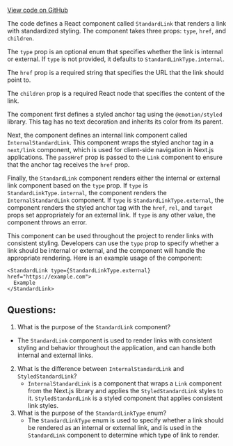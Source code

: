 [View code on GitHub](https://github.com/technologiestiftung/kulturdaten-frontend/blob/master/components/StandardLink/index.tsx)

The code defines a React component called `StandardLink` that renders a link with standardized styling. The component takes three props: `type`, `href`, and `children`. 

The `type` prop is an optional enum that specifies whether the link is internal or external. If `type` is not provided, it defaults to `StandardLinkType.internal`. 

The `href` prop is a required string that specifies the URL that the link should point to. 

The `children` prop is a required React node that specifies the content of the link. 

The component first defines a styled anchor tag using the `@emotion/styled` library. This tag has no text decoration and inherits its color from its parent. 

Next, the component defines an internal link component called `InternalStandardLink`. This component wraps the styled anchor tag in a `next/link` component, which is used for client-side navigation in Next.js applications. The `passHref` prop is passed to the `Link` component to ensure that the anchor tag receives the `href` prop. 

Finally, the `StandardLink` component renders either the internal or external link component based on the `type` prop. If `type` is `StandardLinkType.internal`, the component renders the `InternalStandardLink` component. If `type` is `StandardLinkType.external`, the component renders the styled anchor tag with the `href`, `rel`, and `target` props set appropriately for an external link. If `type` is any other value, the component throws an error. 

This component can be used throughout the project to render links with consistent styling. Developers can use the `type` prop to specify whether a link should be internal or external, and the component will handle the appropriate rendering. Here is an example usage of the component: 

```
<StandardLink type={StandardLinkType.external} href="https://example.com">
  Example
</StandardLink>
```
## Questions: 
 1. What is the purpose of the `StandardLink` component?
   - The `StandardLink` component is used to render links with consistent styling and behavior throughout the application, and can handle both internal and external links.
2. What is the difference between `InternalStandardLink` and `StyledStandardLink`?
   - `InternalStandardLink` is a component that wraps a `Link` component from the Next.js library and applies the `StyledStandardLink` styles to it. `StyledStandardLink` is a styled component that applies consistent link styles.
3. What is the purpose of the `StandardLinkType` enum?
   - The `StandardLinkType` enum is used to specify whether a link should be rendered as an internal or external link, and is used in the `StandardLink` component to determine which type of link to render.